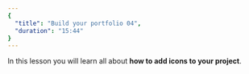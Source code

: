 ```yaml
---
{
  "title": "Build your portfolio 04",
  "duration": "15:44"
}
---
```

In this lesson you will learn all about **how to add icons to your project**.

